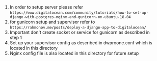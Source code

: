 1. In order to setup server please refer `https://www.digitalocean.com/community/tutorials/how-to-set-up-django-with-postgres-nginx-and-gunicorn-on-ubuntu-18-04`
2. for gunicorn setup and supervisor refer to `https://rahmonov.me/posts/deploy-a-django-app-to-digitalocean/` 
3. Important don't create socket or service for gunicorn as described in step 1
4. Set up your supervisor config as described in dwproone.conf which is located in this directory
5. Nginx config file is also located in this directory for future setup